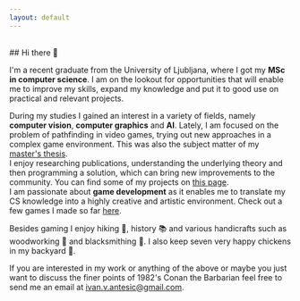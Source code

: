 ```yaml
---
layout: default
---
```


<br>
## Hi there 👋

I'm a recent graduate from the University of Ljubljana, where I got my **MSc in computer science**. 
I am on the lookout for opportunities that will enable me to improve my skills, expand my knowledge and put it to good use on practical and relevant projects.

During my studies I gained an interest in a variety of fields, namely **computer vision**, **computer graphics** and **AI**. Lately, I am focused on the problem of pathfinding in video games, trying out new approaches in a complex game environment. This was also the subject matter of my [master's thesis](https://github.com/ia6382/OpenRA).\
I enjoy researching publications, understanding the underlying theory and then programming a solution, which can bring new improvements to the community. 
You can find some of my projects on [this page](./projects.html).\
I am passionate about **game development** as it enables me to translate my CS knowledge into a highly creative and artistic environment. Check out a few games I made so far [here](https://ivan-antesic.itch.io/). 

Besides gaming I enjoy hiking 🌄, history 📚 and various handicrafts such as woodworking 🌳 and blacksmithing 🔨. I also keep seven very happy chickens in my backyard 🐔. 

If you are interested in my work or anything of the above or maybe you just want to discuss the finer points of 1982's Conan the Barbarian feel free to send me an email at [ivan.v.antesic@gmail.com](mailto:ivan.v.antesic@gmail.com).
